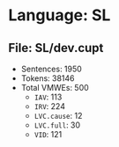 Language: SL
============

## File: SL/dev.cupt
* Sentences: 1950
* Tokens: 38146
* Total VMWEs: 500
  * `IAV`: 113
  * `IRV`: 224
  * `LVC.cause`: 12
  * `LVC.full`: 30
  * `VID`: 121

